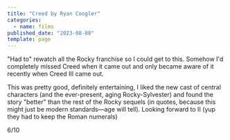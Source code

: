 ```yaml
---
title: "Creed by Ryan Coogler"
categories:
  - name: films
published_date: "2023-08-08"
template: page
---
```


"Had to" rewatch all the Rocky franchise so I could get to this. Somehow I'd completely missed Creed when it came out and only became aware of it recently when Creed III came out.

This was pretty good, definitely entertaining, I liked the new cast of central characters (and the ever-present, aging Rocky-Sylvester) and found the story "better" than the rest of the Rocky sequels (in quotes, because this might just be modern standards—age will tell). Looking forward to II (yup they had to keep the Roman numerals)

6/10
